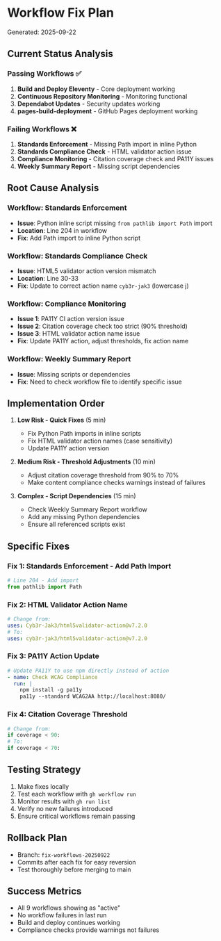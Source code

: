# Workflow Fix Plan
Generated: 2025-09-22

## Current Status Analysis

### Passing Workflows ✅
1. **Build and Deploy Eleventy** - Core deployment working
2. **Continuous Repository Monitoring** - Monitoring functional
3. **Dependabot Updates** - Security updates working
4. **pages-build-deployment** - GitHub Pages deployment working

### Failing Workflows ❌
1. **Standards Enforcement** - Missing Path import in inline Python
2. **Standards Compliance Check** - HTML validator action issue
3. **Compliance Monitoring** - Citation coverage check and PA11Y issues
4. **Weekly Summary Report** - Missing script dependencies

## Root Cause Analysis

### Workflow: Standards Enforcement
- **Issue**: Python inline script missing `from pathlib import Path` import
- **Location**: Line 204 in workflow
- **Fix**: Add Path import to inline Python script

### Workflow: Standards Compliance Check
- **Issue**: HTML5 validator action version mismatch
- **Location**: Line 30-33
- **Fix**: Update to correct action name `cyb3r-jak3` (lowercase j)

### Workflow: Compliance Monitoring
- **Issue 1**: PA11Y CI action version issue
- **Issue 2**: Citation coverage check too strict (90% threshold)
- **Issue 3**: HTML validator action name issue
- **Fix**: Update PA11Y action, adjust thresholds, fix action name

### Workflow: Weekly Summary Report
- **Issue**: Missing scripts or dependencies
- **Fix**: Need to check workflow file to identify specific issue

## Implementation Order

1. **Low Risk - Quick Fixes** (5 min)
   - Fix Python Path imports in inline scripts
   - Fix HTML validator action names (case sensitivity)
   - Update PA11Y action version

2. **Medium Risk - Threshold Adjustments** (10 min)
   - Adjust citation coverage threshold from 90% to 70%
   - Make content compliance checks warnings instead of failures

3. **Complex - Script Dependencies** (15 min)
   - Check Weekly Summary Report workflow
   - Add any missing Python dependencies
   - Ensure all referenced scripts exist

## Specific Fixes

### Fix 1: Standards Enforcement - Add Path Import
```python
# Line 204 - Add import
from pathlib import Path
```

### Fix 2: HTML Validator Action Name
```yaml
# Change from:
uses: Cyb3r-Jak3/html5validator-action@v7.2.0
# To:
uses: cyb3r-jak3/html5validator-action@v7.2.0
```

### Fix 3: PA11Y Action Update
```yaml
# Update PA11Y to use npm directly instead of action
- name: Check WCAG Compliance
  run: |
    npm install -g pa11y
    pa11y --standard WCAG2AA http://localhost:8080/
```

### Fix 4: Citation Coverage Threshold
```python
# Change from:
if coverage < 90:
# To:
if coverage < 70:
```

## Testing Strategy

1. Make fixes locally
2. Test each workflow with `gh workflow run`
3. Monitor results with `gh run list`
4. Verify no new failures introduced
5. Ensure critical workflows remain passing

## Rollback Plan

- Branch: `fix-workflows-20250922`
- Commits after each fix for easy reversion
- Test thoroughly before merging to main

## Success Metrics

- All 9 workflows showing as "active"
- No workflow failures in last run
- Build and deploy continues working
- Compliance checks provide warnings not failures